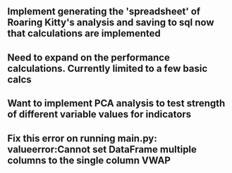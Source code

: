 ## Implement generating the 'spreadsheet' of Roaring Kitty's analysis and saving to sql now that calculations are implemented

## Need to expand on the performance calculations. Currently limited to a few basic calcs

## Want to implement PCA analysis to test strength of different variable values for indicators

## Fix this error on running main.py: valueerror:Cannot set DataFrame multiple columns to the single column VWAP


